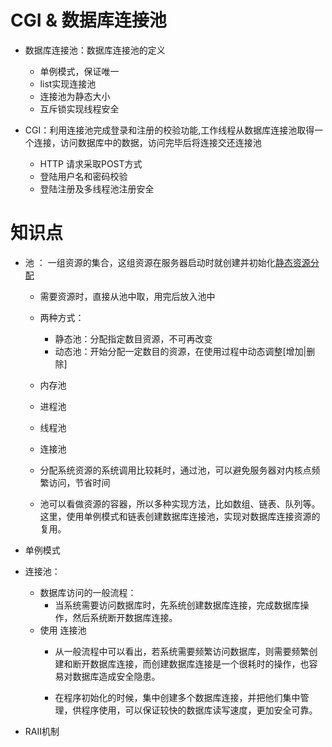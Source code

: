CGI & 数据库连接池
====================
+ 数据库连接池：数据库连接池的定义
    - 单例模式，保证唯一
    - list实现连接池
    - 连接池为静态大小
    - 互斥锁实现线程安全


+ CGI：利用连接池完成登录和注册的校验功能,工作线程从数据库连接池取得一个连接，访问数据库中的数据，访问完毕后将连接交还连接池
    - HTTP 请求采取POST方式
    - 登陆用户名和密码校验
    - 登陆注册及多线程池注册安全


知识点
====================
+ 池 ： 一组资源的集合，这组资源在服务器启动时就创建并初始化[静态资源分配](以空间换时间)
    - 需要资源时，直接从池中取，用完后放入池中
    + 两种方式：
        - 静态池：分配指定数目资源，不可再改变
        - 动态池：开始分配一定数目的资源，在使用过程中动态调整[增加|删除]
    
    + 内存池
    + 进程池
    + 线程池
    + 连接池

    + 分配系统资源的系统调用比较耗时，通过池，可以避免服务器对内核点频繁访问，节省时间

    + 池可以看做资源的容器，所以多种实现方法，比如数组、链表、队列等。这里，使用单例模式和链表创建数据库连接池，实现对数据库连接资源的复用。


+ 单例模式

+ 连接池：
    + 数据库访问的一般流程：
        - 当系统需要访问数据库时，先系统创建数据库连接，完成数据库操作，然后系统断开数据库连接。
    + 使用 连接池
        - 从一般流程中可以看出，若系统需要频繁访问数据库，则需要频繁创建和断开数据库连接，而创建数据库连接是一个很耗时的操作，也容易对数据库造成安全隐患。

        - 在程序初始化的时候，集中创建多个数据库连接，并把他们集中管理，供程序使用，可以保证较快的数据库读写速度，更加安全可靠。




+ RAII机制
